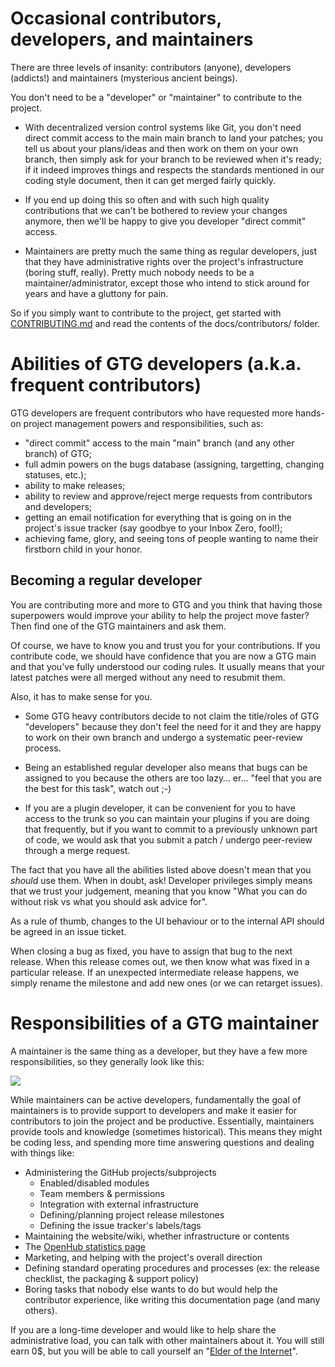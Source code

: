 # Occasional contributors, developers, and maintainers

There are three levels of insanity: contributors (anyone), developers (addicts!) and maintainers (mysterious ancient beings).

You don't need to be a "developer" or "maintainer" to contribute to the project.

* With decentralized version control systems like Git, you don't need direct commit access to the main main branch to land your patches; you tell us about your plans/ideas and then work on them on your own branch, then simply ask for your branch to be reviewed when it's ready; if it indeed improves things and respects the standards mentioned in our coding style document, then it can get merged fairly quickly.

* If you end up doing this so often and with such high quality contributions that we can't be bothered to review your changes anymore, then we'll be happy to give you developer "direct commit" access.

* Maintainers are pretty much the same thing as regular developers, just that they have administrative rights over the project's infrastructure (boring stuff, really). Pretty much nobody needs to be a maintainer/administrator, except those who intend to stick around for years and have a gluttony for pain.

So if you simply want to contribute to the project, get started with [CONTRIBUTING.md](https://github.com/getting-things-gnome/gtg/blob/main/CONTRIBUTING.md) and read the contents of the docs/contributors/ folder.

# Abilities of GTG developers (a.k.a. frequent contributors)

GTG developers are frequent contributors who have requested more hands-on project management powers and responsibilities, such as:

 * "direct commit" access to the main "main" branch (and any other branch) of GTG;
 * full admin powers on the bugs database (assigning, targetting, changing statuses, etc.);
 * ability to make releases;
 * ability to review and approve/reject merge requests from contributors and developers;
 * getting an email notification for everything that is going on in the project's issue tracker (say goodbye to your Inbox Zero, fool!);
 * achieving fame, glory, and seeing tons of people wanting to name their firstborn child in your honor.

## Becoming a regular developer

You are contributing more and more to GTG and you think that having those superpowers would improve your ability to help the project move faster? Then find one of the GTG maintainers and ask them.

Of course, we have to know you and trust you for your contributions. If you contribute code, we should have confidence that you are now a GTG main and that you've fully understood our coding rules. It usually means that your latest patches were all merged without any need to resubmit them.

Also, it has to make sense for you.

* Some GTG heavy contributors decide to not claim the title/roles of GTG "developers" because they don't feel the need for it and they are happy to work on their own branch and undergo a systematic peer-review process.

* Being an established regular developer also means that bugs can be assigned to you because the others are too lazy… er… "feel that you are the best for this task", watch out ;-)

* If you are a plugin developer, it can be convenient for you to have access to the trunk so you can maintain your plugins if you are doing that frequently, but if you want to commit to a previously unknown part of code, we would ask that you submit a patch / undergo peer-review through a merge request.

The fact that you have all the abilities listed above doesn't mean that you _should_ use them. When in doubt, ask! Developer privileges simply means that we trust your judgement, meaning that you know "What you can do without risk vs what you should ask advice for".

As a rule of thumb, changes to the UI behaviour or to the internal API should be agreed in an issue ticket.

When closing a bug as fixed, you have to assign that bug to the next release. When this release comes out, we then know what was fixed in a particular release. If an unexpected intermediate release happens, we simply rename the milestone and add new ones (or we can retarget issues).

# Responsibilities of a GTG maintainer

A maintainer is the same thing as a developer, but they have a few more responsibilities, so they generally look like this:

![](https://upload.wikimedia.org/wikipedia/commons/thumb/7/77/Eero_J%C3%A4rnefelt_-_Under_the_Yoke_%28Burning_the_Brushwood%29_-_Google_Art_Project.jpg/605px-Eero_J%C3%A4rnefelt_-_Under_the_Yoke_%28Burning_the_Brushwood%29_-_Google_Art_Project.jpg)

While maintainers can be active developers, fundamentally the goal of maintainers is to provide support to developers and make it easier for contributors to join the project and be productive. Essentially, maintainers provide tools and knowledge (sometimes historical). This means they might be coding less, and spending more time answering questions and dealing with things like:

* Administering the GitHub projects/subprojects
    * Enabled/disabled modules
    * Team members & permissions
    * Integration with external infrastructure
    * Defining/planning project release milestones
    * Defining the issue tracker's labels/tags
* Maintaining the website/wiki, whether infrastructure or contents
* The [OpenHub statistics page](https://www.openhub.net/p/gtg)
* Marketing, and helping with the project's overall direction
* Defining standard operating procedures and processes (ex: the release checklist, the packaging & support policy)
* Boring tasks that nobody else wants to do but would help the contributor experience, like writing this documentation page (and many others).

If you are a long-time developer and would like to help share the administrative load, you can talk with other maintainers about it. You will still earn 0$, but you will be able to call yourself an "[Elder of the Internet](https://www.youtube.com/watch?v=iDbyYGrswtg)".
